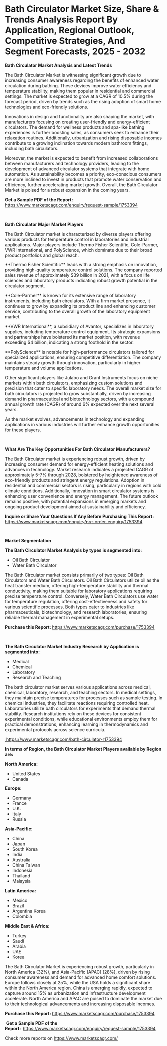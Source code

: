 <p><h1>Bath Circulator Market Size, Share & Trends Analysis Report By Application, Regional Outlook, Competitive Strategies, And Segment Forecasts, 2025 - 2032</h1></p><p><strong>Bath Circulator Market Analysis and Latest Trends</strong></p>
<p><p>The Bath Circulator Market is witnessing significant growth due to increasing consumer awareness regarding the benefits of enhanced water circulation during bathing. These devices improve water efficiency and temperature stability, making them popular in residential and commercial settings. The market is expected to grow at a CAGR of 10.5% during the forecast period, driven by trends such as the rising adoption of smart home technologies and eco-friendly solutions.</p><p>Innovations in design and functionality are also shaping the market, with manufacturers focusing on creating user-friendly and energy-efficient circulators. The demand for wellness products and spa-like bathing experiences is further boosting sales, as consumers seek to enhance their relaxation routines. Additionally, urbanization and rising disposable incomes contribute to a growing inclination towards modern bathroom fittings, including bath circulators.</p><p>Moreover, the market is expected to benefit from increased collaborations between manufacturers and technology providers, leading to the development of advanced circulator systems that integrate with home automation. As sustainability becomes a priority, eco-conscious consumers are more inclined to invest in products that promote water conservation and efficiency, further accelerating market growth. Overall, the Bath Circulator Market is poised for a robust expansion in the coming years.</p></p>
<p><strong>Get a Sample PDF of the Report:&nbsp;</strong> <a href="https://www.marketscagr.com/enquiry/request-sample/1753394?utm_campaign=2215&utm_medium=2&utm_source=Github&utm_content=ia&utm_term=18022025&utm_id=bath-circulator">https://www.marketscagr.com/enquiry/request-sample/1753394</a></p>
<p>&nbsp;</p>
<p><strong>Bath Circulator Major Market Players</strong></p>
<p><p>The Bath Circulator market is characterized by diverse players offering various products for temperature control in laboratories and industrial applications. Major players include Thermo Fisher Scientific, Cole-Parmer, VWR International, and PolyScience, which dominate due to their broad product portfolios and global reach.</p><p>**Thermo Fisher Scientific** leads with a strong emphasis on innovation, providing high-quality temperature control solutions. The company reported sales revenue of approximately $39 billion in 2021, with a focus on life sciences and laboratory products indicating robust growth potential in the circulator segment.</p><p>**Cole-Parmer** is known for its extensive range of laboratory instruments, including bath circulators. With a firm market presence, it continues to grow by expanding its product line and enhancing customer service, contributing to the overall growth of the laboratory equipment market.</p><p>**VWR International**, a subsidiary of Avantor, specializes in laboratory supplies, including temperature control equipment. Its strategic expansions and partnerships have bolstered its market position, with revenue exceeding $4 billion, indicating a strong foothold in the sector.</p><p>**PolyScience** is notable for high-performance circulators tailored for specialized applications, ensuring competitive differentiation. The company maintains steady growth through innovation, particularly in higher temperature and volume applications.</p><p>Other significant players like Julabo and Grant Instruments focus on niche markets within bath circulators, emphasizing custom solutions and precision that cater to specific laboratory needs. The overall market size for bath circulators is projected to grow substantially, driven by increasing demand in pharmaceutical and biotechnology sectors, with a compound annual growth rate (CAGR) of around 6% expected over the next several years. </p><p>As the market evolves, advancements in technology and expanding applications in various industries will further enhance growth opportunities for these players.</p></p>
<p>&nbsp;</p>
<p><strong>What Are The Key Opportunities For Bath Circulator Manufacturers?</strong></p>
<p><p>The Bath Circulator market is experiencing robust growth, driven by increasing consumer demand for energy-efficient heating solutions and advances in technology. Market research indicates a projected CAGR of approximately 5-7% through 2028, bolstered by heightened awareness of eco-friendly products and stringent energy regulations. Adoption in residential and commercial sectors is rising, particularly in regions with cold climate conditions. Additionally, innovation in smart circulator systems is enhancing user convenience and energy management. The future outlook remains positive, with potential expansions in emerging markets and ongoing product development aimed at sustainability and efficiency.</p></p>
<p><strong>Inquire or Share Your Questions If Any Before Purchasing This Report:</strong> <a href="https://www.marketscagr.com/enquiry/pre-order-enquiry/1753394?utm_campaign=2215&utm_medium=2&utm_source=Github&utm_content=ia&utm_term=18022025&utm_id=bath-circulator">https://www.marketscagr.com/enquiry/pre-order-enquiry/1753394</a></p>
<p>&nbsp;</p>
<p><strong>Market Segmentation</strong></p>
<p><strong>The Bath Circulator Market Analysis by types is segmented into:</strong></p>
<p><ul><li>Oil Bath Circulator</li><li>Water Bath Circulator</li></ul></p>
<p><p>The Bath Circulator market consists primarily of two types: Oil Bath Circulators and Water Bath Circulators. Oil Bath Circulators utilize oil as the heat transfer medium, offering high-temperature stability and thermal conductivity, making them suitable for laboratory applications requiring precise temperature control. Conversely, Water Bath Circulators use water for temperature regulation, offering cost-effectiveness and safety for various scientific processes. Both types cater to industries like pharmaceuticals, biotechnology, and research laboratories, ensuring reliable thermal management in experimental setups.</p></p>
<p><strong>Purchase this Report:&nbsp;</strong><a href="https://www.marketscagr.com/purchase/1753394?utm_campaign=2215&utm_medium=2&utm_source=Github&utm_content=ia&utm_term=18022025&utm_id=bath-circulator">https://www.marketscagr.com/purchase/1753394</a></p>
<p>&nbsp;</p>
<p><strong>The Bath Circulator Market Industry Research by Application is segmented into:</strong></p>
<p><ul><li>Medical</li><li>Chemical</li><li>Laboratory</li><li>Research and Teaching</li></ul></p>
<p><p>The bath circulator market serves various applications across medical, chemical, laboratory, research, and teaching sectors. In medical settings, they maintain precise temperatures for processes such as sample testing. In chemical industries, they facilitate reactions requiring controlled heat. Laboratories utilize bath circulators for experiments that demand thermal stability. Research institutions rely on these devices for consistent experimental conditions, while educational environments employ them for practical demonstrations, enhancing learning in thermodynamics and experimental protocols across science curricula.</p></p>
<p><a href="https://www.marketscagr.com/bath-circulator-r1753394?utm_campaign=2215&utm_medium=2&utm_source=Github&utm_content=ia&utm_term=18022025&utm_id=bath-circulator">&nbsp;https://www.marketscagr.com/bath-circulator-r1753394</a></p>
<p><strong>In terms of Region, the Bath Circulator Market Players available by Region are:</strong></p>
<p>
    <p> <strong> North America: </strong>
        <ul>
            <li>United States</li>
            <li>Canada</li>
        </ul>
        </p> 
    <p> <strong> Europe: </strong>
        <ul>
            <li>Germany</li>
            <li>France</li>
            <li>U.K.</li>
            <li>Italy</li>
            <li>Russia</li>
        </ul>
        </p> 
    <p> <strong> Asia-Pacific: </strong>
        <ul>
            <li>China</li>
            <li>Japan</li>
            <li>South Korea</li>
            <li>India</li>
            <li>Australia</li>
            <li>China Taiwan</li>
            <li>Indonesia</li>
            <li>Thailand</li>
            <li>Malaysia</li>
        </ul>
        </p> 
    <p> <strong> Latin America: </strong>
        <ul>
            <li>Mexico</li>
            <li>Brazil</li>
            <li>Argentina Korea</li>
            <li>Colombia</li>
        </ul>
        </p> 
    <p> <strong> Middle East & Africa: </strong>
        <ul>
            <li>Turkey</li>
            <li>Saudi</li>
            <li>Arabia</li>
            <li>UAE</li>
            <li>Korea</li>
        </ul>
    </p>
    </p>
<p><p>The Bath Circulator Market is experiencing robust growth, particularly in North America (32%), and Asia-Pacific (APAC) (28%), driven by rising consumer awareness and demand for advanced home comfort solutions. Europe follows closely at 25%, while the USA holds a significant share within the North America region. China is emerging rapidly, expected to capture around 15% as urbanization and infrastructure development accelerate. North America and APAC are poised to dominate the market due to their technological advancements and increasing disposable incomes.</p></p>
<p><strong>Purchase this Report: </strong><a href="https://www.marketscagr.com/purchase/1753394?utm_campaign=2215&utm_medium=2&utm_source=Github&utm_content=ia&utm_term=18022025&utm_id=bath-circulator">https://www.marketscagr.com/purchase/1753394</a></p>
<p>&nbsp;<strong>Get a Sample PDF of the Report:&nbsp;&nbsp;</strong><a href="https://www.marketscagr.com/enquiry/request-sample/1753394?utm_campaign=2215&utm_medium=2&utm_source=Github&utm_content=ia&utm_term=18022025&utm_id=bath-circulator">https://www.marketscagr.com/enquiry/request-sample/1753394</a></p>
<p><strong></strong></p>
<p>Check more reports on <a href="https://www.marketscagr.com/?utm_campaign=2215&utm_medium=2&utm_source=Github&utm_content=ia&utm_term=18022025&utm_id=bath-circulator">https://www.marketscagr.com/</a></p>